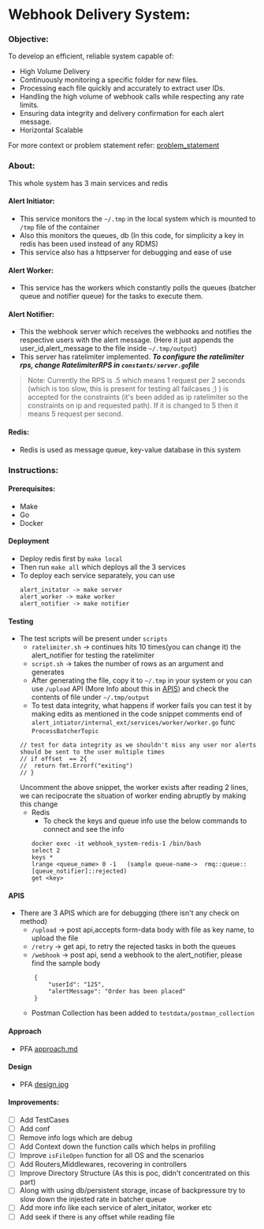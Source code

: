 # Webhook Delivery System:

### Objective:
To develop an efficient, reliable system capable of:

- High Volume Delivery
- Continuously monitoring a specific folder for new files.
- Processing each file quickly and accurately to extract user IDs.
- Handling the high volume of webhook calls while respecting any rate limits.
- Ensuring data integrity and delivery confirmation for each alert message.
- Horizontal Scalable

For more context or problem statement refer: [problem_statement](https://github.com/purush7/wds/blob/main/docs/problem_statement.md)

### About:

This whole system has 3 main services and redis

#### Alert Initiator:  

- This service monitors the  `~/.tmp` in the local system which is mounted to `/tmp` file of the container
- Also this monitors the queues, db (In this code, for simplicity a key in redis has been used instead of any RDMS)
- This service also has a httpserver for debugging and ease of use

#### Alert Worker:

-  This service has the workers which constantly polls the queues (batcher queue and notifier queue) for the tasks to execute them.

#### Alert Notifier:

-  This the webhook server which receives the webhooks and notifies the respective users with the alert message. (Here it just appends the user_id,alert_message to the file inside `~/.tmp/output`)
- This server has ratelimiter implemented. ***To configure the ratelimiter rps, change RatelimiterRPS in `constants/server.go`file*** 
> Note: Currently the RPS is .5 which means 1 request per 2 seconds (which is too slow, this is present for testing all failcases ;) ) is accepted for the constraints (it's been added as ip ratelimiter so the constraints on ip and requested path). If it is changed to 5 then it means 5 request per second.

#### Redis:

- Redis is used as message queue, key-value database in this system

### Instructions:

#### Prerequisites:

- Make 
- Go 
- Docker 

#### Deployment

- Deploy redis first by `make local`
- Then run `make all` which deploys all the 3 services
- To deploy each service separately, you can use 
    ```
    alert_initator -> make server
    alert_worker -> make worker
    alert_notifier -> make notifier
    ```

#### Testing

- The test scripts will be present under `scripts`
    - `ratelimiter.sh` -> continues hits 10 times(you can change it) the alert_notifier for testing the ratelimiter
    - `script.sh` -> takes the number of rows as an argument and generates
    - After generating the file, copy it to `~/.tmp` in your system or you can use `/upload` API (More Info about this in [APIS](https://github.com/purush7/wds/blob/main/README.md#apis)) and check the contents of file under `~/.tmp/output`
    - To test data integrity, what happens if worker fails you can test it by making edits as mentioned in the code snippet comments end of  `alert_intiator/internal_ext/services/worker/worker.go` func `ProcessBatcherTopic` 
    ```
    // test for data integrity as we shouldn't miss any user nor alerts should be sent to the user multiple times
	// if offset  == 2{
	// 	return fmt.Errorf("exiting")
	// }
    ```
    Uncomment the above snippet, the worker exists after reading 2 lines, we can recipocrate the situation of worker ending abruptly by making this change
    - Redis
        - To check the keys and queue info use the below commands to connect and see the info
        ```
        docker exec -it webhook_system-redis-1 /bin/bash 
        select 2
        keys *
        lrange <queue_name> 0 -1   (sample queue-name->  rmq::queue::[queue_notifier]::rejected)
        get <key>

        ```

#### APIS

- There are 3 APIS which are for debugging (there isn't any check on method)
    - `/upload` -> post api,accepts form-data body with file as key name, to upload the file
    - `/retry` ->  get api, to retry the rejected tasks in both the queues
    - `/webhook` -> post api, send a webhook to the alert_notifier, please find the sample body 
    ```
        {
            "userId": "125",
            "alertMessage": "Order has been placed"
        }
    ```
    - Postman Collection has been added to `testdata/postman_collection`

#### Approach
- PFA [approach.md](https://github.com/purush7/wds/blob/main/docs/approach.md)

#### Design
- PFA [design.jpg](https://github.com/purush7/wds/blob/main/docs/design.jpg)

#### Improvements:

- [ ] Add TestCases
- [ ] Add conf
- [ ] Remove info logs which are debug
- [ ] Add Context down the function calls which helps in profiling
- [ ] Improve `isFileOpen` function for all OS and the scenarios
- [ ] Add Routers,Middlewares, recovering in controllers
- [ ] Improve Directory Structure (As this is poc, didn't concentrated on this part)
- [ ] Along with using db/persistent storage, incase of backpressure try to slow down the injested rate in batcher queue
- [ ] Add more info like each service of alert_initator, worker etc
- [ ] Add seek if there is any offset while reading file